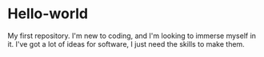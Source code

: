 # Hello-world
My first repository.
I'm new to coding, and I'm looking to immerse myself in it. I've got a lot of ideas for software, I just need the skills to make them.
